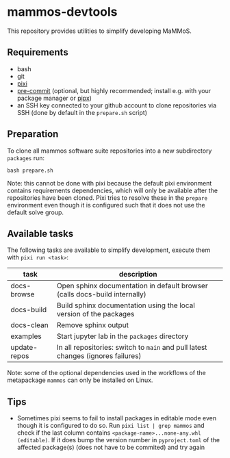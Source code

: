 # mammos-devtools

This repository provides utilities to simplify developing MaMMoS.

## Requirements
- bash
- git
- [pixi](https://pixi.sh/latest/)
- [pre-commit](https://pre-commit.com/) (optional, but highly recommended;
  install e.g. with your package manager or [pipx](https://pipx.pypa.io/latest/installation/))
- an SSH key connected to your github account to clone repositories via SSH
  (done by default in the `prepare.sh` script)

## Preparation

To clone all mammos software suite repositories into a new subdirectory
`packages` run:
```shell
bash prepare.sh
```

Note: this cannot be done with pixi because the default pixi environment
contains requirements dependencies, which will only be available after the
repositories have been cloned. Pixi tries to resolve these in the `prepare`
environment even though it is configured such that it does not use the default
solve group.


## Available tasks

The following tasks are available to simplify development, execute them with
`pixi run <task>`:

| task         | description                                                                      |
|--------------|----------------------------------------------------------------------------------|
| docs-browse  | Open sphinx documentation in default browser (calls docs-build internally)       |
| docs-build   | Build sphinx documentation using the local version of the packages               |
| docs-clean   | Remove sphinx output                                                             |
| examples     | Start jupyter lab in the `packages` directory                                    |
| update-repos | In all repositories: switch to `main` and pull latest changes (ignores failures) |

Note: some of the optional dependencies used in the workflows of the metapackage
`mammos` can only be installed on Linux.

## Tips

- Sometimes pixi seems to fail to install packages in editable mode even though
  it is configured to do so. Run `pixi list | grep mammos` and check if the last
  column contains `<package-name>...none-any.whl (editable)`. If it does bump
  the version number in `pyproject.toml` of the affected package(s) (does not
  have to be commited) and try again
